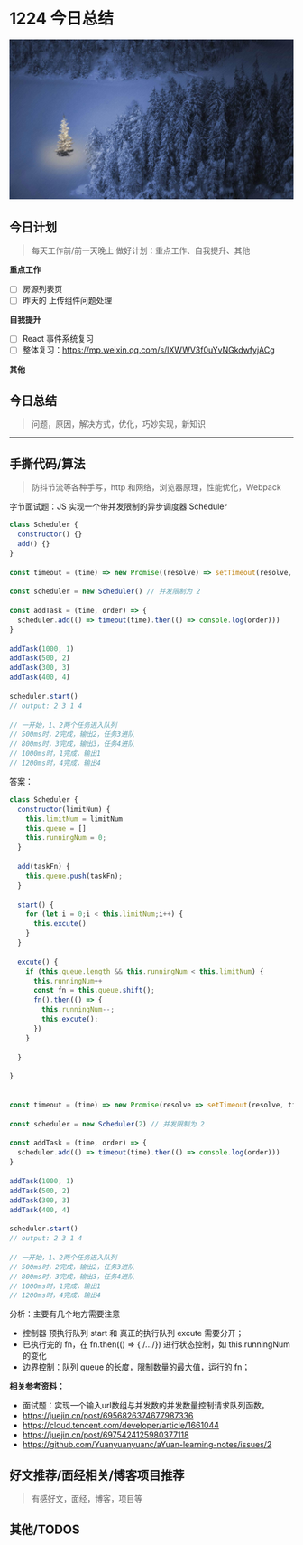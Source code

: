 # 1224 今日总结

![](./bg-imgs/1224.jpg)

## 今日计划

> 每天工作前/前一天晚上 做好计划：重点工作、自我提升、其他

**重点工作**

- [ ] 房源列表页
- [ ] 昨天的 上传组件问题处理

**自我提升**

- [ ] React 事件系统复习
- [ ] 整体复习：https://mp.weixin.qq.com/s/lXWWV3f0uYvNGkdwfyjACg

**其他**

## 今日总结

> 问题，原因，解决方式，优化，巧妙实现，新知识

---

## 手撕代码/算法

> 防抖节流等各种手写，http 和网络，浏览器原理，性能优化，Webpack

字节面试题：JS 实现一个带并发限制的异步调度器 Scheduler

```js
class Scheduler {
  constructor() {}
  add() {}
}

const timeout = (time) => new Promise((resolve) => setTimeout(resolve, time))

const scheduler = new Scheduler() // 并发限制为 2

const addTask = (time, order) => {
  scheduler.add(() => timeout(time).then(() => console.log(order)))
}

addTask(1000, 1)
addTask(500, 2)
addTask(300, 3)
addTask(400, 4)

scheduler.start()
// output: 2 3 1 4

// 一开始，1、2两个任务进入队列
// 500ms时，2完成，输出2，任务3进队
// 800ms时，3完成，输出3，任务4进队
// 1000ms时，1完成，输出1
// 1200ms时，4完成，输出4
```


答案：

```js
class Scheduler {
  constructor(limitNum) {
    this.limitNum = limitNum
    this.queue = []
    this.runningNum = 0;
  }

  add(taskFn) {
    this.queue.push(taskFn);
  }

  start() {
    for (let i = 0;i < this.limitNum;i++) {
      this.excute()
    }
  }

  excute() {
    if (this.queue.length && this.runningNum < this.limitNum) {
      this.runningNum++
      const fn = this.queue.shift();
      fn().then(() => {
        this.runningNum--;
        this.excute();
      })
    }

  }

}


const timeout = (time) => new Promise(resolve => setTimeout(resolve, time))

const scheduler = new Scheduler(2) // 并发限制为 2 

const addTask = (time, order) => {
  scheduler.add(() => timeout(time).then(() => console.log(order)))
}

addTask(1000, 1)
addTask(500, 2)
addTask(300, 3)
addTask(400, 4)

scheduler.start()
// output: 2 3 1 4

// 一开始，1、2两个任务进入队列
// 500ms时，2完成，输出2，任务3进队
// 800ms时，3完成，输出3，任务4进队
// 1000ms时，1完成，输出1
// 1200ms时，4完成，输出4

```

分析：主要有几个地方需要注意

- 控制器 预执行队列 start 和 真正的执行队列 excute 需要分开；
- 已执行完的 fn，在 fn.then(() => { /.../}) 进行状态控制，如 this.runningNum 的变化
- 边界控制：队列 queue 的长度，限制数量的最大值，运行的 fn；

**相关参考资料：**

- 面试题：实现一个输入url数组与并发数的并发数量控制请求队列函数。
- https://juejin.cn/post/6956826374677987336
- https://cloud.tencent.com/developer/article/1661044
- https://juejin.cn/post/6975424125980377118
- https://github.com/Yuanyuanyuanc/aYuan-learning-notes/issues/2



## 好文推荐/面经相关/博客项目推荐

> 有感好文，面经，博客，项目等

## 其他/TODOS
